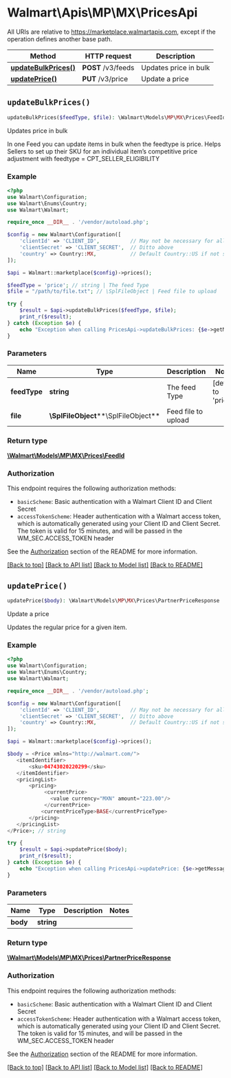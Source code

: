# Walmart\Apis\MP\MX\PricesApi  
All URIs are relative to https://marketplace.walmartapis.com, except if the operation defines another base path.

| Method | HTTP request | Description |
| ------------- | ------------- | ------------- |
| [**updateBulkPrices()**](#updateBulkPrices) | **POST** /v3/feeds | Updates price in bulk |
| [**updatePrice()**](#updatePrice) | **PUT** /v3/price | Update a price |


## `updateBulkPrices()`

```php
updateBulkPrices($feedType, $file): \Walmart\Models\MP\MX\Prices\FeedId
```
Updates price in bulk

In one Feed you can update items in bulk when the feedtype is price. Helps Sellers to set up their SKU for an individual item’s competitive price adjustment with feedtype = CPT_SELLER_ELIGIBILITY

### Example

```php
<?php
use Walmart\Configuration;
use Walmart\Enums\Country;
use Walmart\Walmart;

require_once __DIR__ . '/vendor/autoload.php';

$config = new Walmart\Configuration([
    'clientId' => 'CLIENT_ID',          // May not be necessary for all endpoints, particularly outside the US
    'clientSecret' => 'CLIENT_SECRET',  // Ditto above
    'country' => Country::MX,           // Default Country::US if not set
]);

$api = Walmart::marketplace($config)->prices();

$feedType = 'price'; // string | The feed Type
$file = "/path/to/file.txt"; // \SplFileObject | Feed file to upload

try {
    $result = $api->updateBulkPrices($feedType, $file);
    print_r($result);
} catch (Exception $e) {
    echo "Exception when calling PricesApi->updateBulkPrices: {$e->getMessage()}\n";
}
```

### Parameters
| Name | Type | Description  | Notes |
| ------------- | ------------- | ------------- | ------------- |
| **feedType** | **string**| The feed Type | [default to 'price'] |
| **file** | **\SplFileObject****\SplFileObject**| Feed file to upload | |


### Return type

[**\Walmart\Models\MP\MX\Prices\FeedId**](../../../Models/MP/MX/Prices/FeedId.md)

### Authorization

This endpoint requires the following authorization methods:

* `basicScheme`: Basic authentication with a Walmart Client ID and Client Secret
* `accessTokenScheme`: Header authentication with a Walmart access token, which is automatically generated using your Client ID and Client Secret. The token is valid for 15 minutes, and will be passed in the WM_SEC.ACCESS_TOKEN header

See the [Authorization](../../../../README.md#authorization) section of the README for more information.


[[Back to top]](#) [[Back to API list]](../../../../README.md#supported-apis)
[[Back to Model list]](../../../Models/MP/MX)
[[Back to README]](../../../../README.md)

## `updatePrice()`

```php
updatePrice($body): \Walmart\Models\MP\MX\Prices\PartnerPriceResponse
```
Update a price

Updates the regular price for a given item.

### Example

```php
<?php
use Walmart\Configuration;
use Walmart\Enums\Country;
use Walmart\Walmart;

require_once __DIR__ . '/vendor/autoload.php';

$config = new Walmart\Configuration([
    'clientId' => 'CLIENT_ID',          // May not be necessary for all endpoints, particularly outside the US
    'clientSecret' => 'CLIENT_SECRET',  // Ditto above
    'country' => Country::MX,           // Default Country::US if not set
]);

$api = Walmart::marketplace($config)->prices();

$body = <Price xmlns="http://walmart.com/">
   <itemIdentifier>
       <sku>04743020220299</sku>
   </itemIdentifier>
   <pricingList>
       <pricing>
            <currentPrice>
              <value currency="MXN" amount="223.00"/>
            </currentPrice>
           <currentPriceType>BASE</currentPriceType>
       </pricing>
   </pricingList>
</Price>; // string

try {
    $result = $api->updatePrice($body);
    print_r($result);
} catch (Exception $e) {
    echo "Exception when calling PricesApi->updatePrice: {$e->getMessage()}\n";
}
```

### Parameters
| Name | Type | Description  | Notes |
| ------------- | ------------- | ------------- | ------------- |
| **body** | **string**|  | |


### Return type

[**\Walmart\Models\MP\MX\Prices\PartnerPriceResponse**](../../../Models/MP/MX/Prices/PartnerPriceResponse.md)

### Authorization

This endpoint requires the following authorization methods:

* `basicScheme`: Basic authentication with a Walmart Client ID and Client Secret
* `accessTokenScheme`: Header authentication with a Walmart access token, which is automatically generated using your Client ID and Client Secret. The token is valid for 15 minutes, and will be passed in the WM_SEC.ACCESS_TOKEN header

See the [Authorization](../../../../README.md#authorization) section of the README for more information.


[[Back to top]](#) [[Back to API list]](../../../../README.md#supported-apis)
[[Back to Model list]](../../../Models/MP/MX)
[[Back to README]](../../../../README.md)
